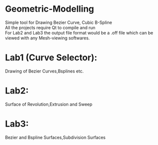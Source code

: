# Geometric-Modelling
Simple tool for Drawing Bezier Curve, Cubic B-Spline  
All the projects require Qt to compile and run  
For Lab2 and Lab3 the output file format would be a .off file which can be viewed with any Mesh-viewing softwares.  
# Lab1 (Curve Selector):   
Drawing of Bezier Curves,Bsplines etc.  
# Lab2: 
Surface of Revolution,Extrusion and Sweep    
# Lab3:  
Bezier and Bspline Surfaces,Subdivision Surfaces    
